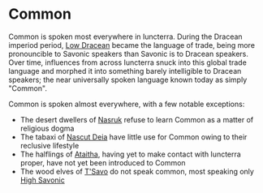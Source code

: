 # Common

Common is spoken most everywhere in Iuncterra. During the Dracean imperiod period, [Low Dracean](low-dracean) became the language of trade, being more pronouncible to Savonic speakers than Savonic is to Dracean speakers. Over time, influences from across Iuncterra snuck into this global trade language and morphed it into something barely intelligible to Dracean speakers; the near universally spoken language known today as simply "Common".

Common is spoken almost everywhere, with a few notable exceptions:
- The desert dwellers of [Nasruk](/places/nasruk) refuse to learn Common as a matter of religious dogma
- The tabaxi of [Nascut Deia](/places/nascut-deia) have little use for Common owing to their reclusive lifestyle
- The halflings of [Ataitha](/places/ataitha), having yet to make contact with Iuncterra proper, have not yet been introduced to Common
- The wood elves of [T'Savo](/places/tsavo) do not speak common, most speaking only [High Savonic](/lore/languages/savonic#high-savonic)
